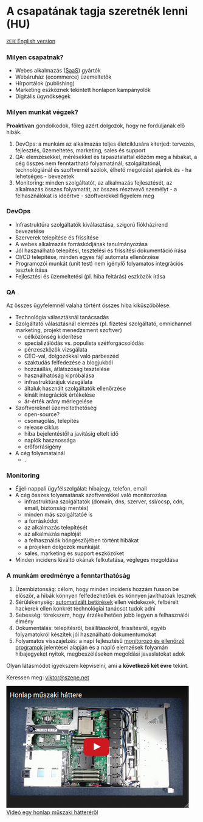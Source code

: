 # A csapatának tagja szeretnék lenni (HU)

[:uk: English version](/CV.md)

### Milyen csapatnak?

- Webes alkalmazás ([SaaS](https://hu.wikipedia.org/wiki/Saas)) gyártók
- Webáruház (ecommerce) üzemeltetők
- Hírportálok (publishing)
- Marketing eszköznek tekintett honlapon kampányolók
- Digitális ügynökségek

### Milyen munkát végzek?

**Proaktívan** gondolkodok, főleg azért dolgozok, hogy ne forduljanak elő hibák.

1. DevOps: a munkám az alkalmazás teljes életciklusára kiterjed:
   tervezés, fejlesztés, üzemeltetés, marketing, sales és support
1. QA: elemzésekkel, mérésekkel és tapasztalattal előzöm meg a hibákat,
   a cég összes nem fenntartható folyamatánál, szolgáltatónál, technológiánál és szoftvernél szólok,
   élhető megoldást ajánlok és - ha lehetséges - bevezetek
1. Monitoring: minden szolgáltatót, az alkalmazás fejlesztését, az alkalmazás összes folyamatát,
   az összes résztvevő személyt - a felhasználókat is ideértve - szoftverekkel figyelem meg

### DevOps

- Infrastruktúra szolgáltatók kiválasztása, szigorú fiókházirend bevezetése
- Szerverek telepítése és frissítése
- A webes alkalmazás forráskódjának tanulmányozása
- Jól használható telepítési, tesztelési és frissítési dokumentáció írása
- CI/CD telepítése, minden egyes fájl automata ellenőrzése
- Programozói munkát (unit test) nem igénylő
  folyamatos integrációs tesztek írása
- Fejlesztési és üzemeltetési (pl. hiba feltárás) eszközök írása

### QA

Az összes ügyfelemnél valaha történt összes hiba kiküszöbölése.

- Technológia választásnál tanácsadás
- Szolgáltató választásnál elemzés (pl. fizetési szolgáltató, omnichannel marketing, projekt menedzsment szoftver)
  - célközönség kiderítése
  - specializálódás vs. populista szétforgácsolódás
  - pénzeszközök vizsgálata
  - CEO-val, dolgozókkal való párbeszéd
  - szaktudás felfedezése a blogjukból
  - hozzáállás, átlátszóság tesztelése
  - használhatóság kipróbálása
  - infrastruktúrájuk vizsgálata
  - általuk használt szolgáltatók ellenőrzése
  - kínált integrációk értékelése
  - ár-érték arány mérlegelése
- Szoftvereknél üzemeltethetőség
  - open-source?
  - csomagolás, telepítés
  - release ciklus
  - hiba bejelentéstől a javításig eltelt idő
  - naplók hasznossága
  - erőforrásigény
- A cég folyamatainál
  - .

### Monitoring

- Éjjel-nappali ügyfélszolgálat: hibajegy, telefon, email
- A cég összes folyamatának szoftverekkel való monitorozása
  - infrastruktúra szolgáltatók (domain, dns, szerver, ssl/ocsp, cdn, email, biztonsági mentés)
  - minden más szolgáltatóé is
  - a forráskódot
  - az alkalmazás telepítését
  - az alkalmazás naplóját
  - a felhasználók böngészőjében történt hibákat
  - a projeken dolgozók munkáját
  - sales, marketing és support eszközöket
- Minden incidens kiváltó okának felkutatása, végleges megoldása

### A munkám eredménye a fenntarthatóság

1. Üzembiztonság: célom, hogy minden incidens hozzám fusson be először,
   a hibák könnyen felfedezhetőek és könnyen javíthatóak lesznek
1. Sérülékenység: [automatizált betörések](https://www.owasp.org/images/3/33/Automated-threat-handbook.pdf)
   ellen védekezek, felbérelt hackerek ellen konkrét technológiai tanácsot tudok adni
1. Sebesség: törekszem, hogy érzékelhetően jobb legyen a felhasználói élmény
1. Dokumentálás: telepítésről, beállításokról, frissítésről, egyéb folyamatokról
   készítek jól használható dokumentumokat
1. Folyamatos visszajelzés:
   a napi fejlesztésű [monitorozó és ellenőrző programok](https://github.com/szepeviktor)
   jelentései alapján és a napló elemzések folyamán
   hibajegyeket nyitok, megbeszéléseken megoldási javaslatokat adok

Olyan látásmódot igyekszem képviselni, ami a **következő két évre** tekint.

Keressen meg: viktor@szepe.net

[![Honlap műszaki háttere](/Application-infrastructure.png)  
Videó egy honlap műszaki hátteréről](https://www.youtube.com/watch?v=dGi6O9naiN8)
